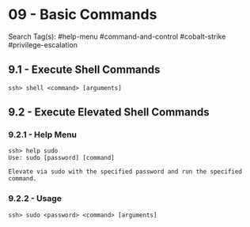 # 09 - Basic Commands

Search Tag(s): #help-menu #command-and-control #cobalt-strike #privilege-escalation

## 9.1 - Execute Shell Commands

```
ssh> shell <command> [arguments]
```

## 9.2 - Execute Elevated Shell Commands

### 9.2.1 - Help Menu

```
ssh> help sudo
Use: sudo [password] [command]

Elevate via sudo with the specified password and run the specified command.
```

### 9.2.2 - Usage

```
ssh> sudo <password> <command> [arguments]
```